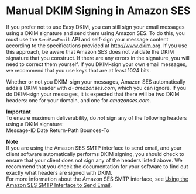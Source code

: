 # Manual DKIM Signing in Amazon SES<a name="manual-dkim"></a>

If you prefer not to use Easy DKIM, you can still sign your email messages using a DKIM signature and send them using Amazon SES\. To do this, you must use the `SendRawEmail` API and self\-sign your message content according to the specifications provided at [http://www\.dkim\.org](http://www.dkim.org)\. If you use this approach, be aware that Amazon SES does not validate the DKIM signature that you construct\. If there are any errors in the signature, you will need to correct them yourself\. If you DKIM\-sign your own email messages, we recommend that you use keys that are at least 1024 bits\.

Whether or not you DKIM\-sign your messages, Amazon SES automatically adds a DKIM header with *d=amazonses\.com*, which you can ignore\. If you do DKIM\-sign your messages, it is expected that there will be two DKIM headers: one for your domain, and one for *amazonses\.com*\.

**Important**  
To ensure maximum deliverability, do *not* sign any of the following headers using a DKIM signature:  
Message\-ID
Date
Return\-Path
Bounces\-To

**Note**  
If you are using the Amazon SES SMTP interface to send email, and your client software automatically performs DKIM signing, you should check to ensure that your client does not sign any of the headers listed above\. We recommend that you check the documentation for your software to find out exactly what headers are signed with DKIM\.  
For more information about the Amazon SES SMTP interface, see [Using the Amazon SES SMTP Interface to Send Email](send-email-smtp.md)\. 